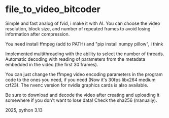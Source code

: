 # file_to_video_bitcoder
Simple and fast analog of fvid, i make it with AI.
You can choose the video resolution, block size, and number of repeated frames to avoid losing information after compression.

You need install ffmpeg (add to PATH) and "pip install numpy pillow", i think

Implemented multithreading with the ability to select the number of threads.
Automatic decoding with reading of parameters from the metadata embedded in the video (the first 30 frames).

You can just change the ffmpeg video encoding parameters in the program code to the ones you need, if you need (Now it's 30fps libx264 medium crf23).
The nvenc version for nvidia graphics cards is also available.

Be sure to download and decode the video after creating and uploading it somewhere if you don't want to lose data! Check the sha256 (manually).

2025, python 3.13
